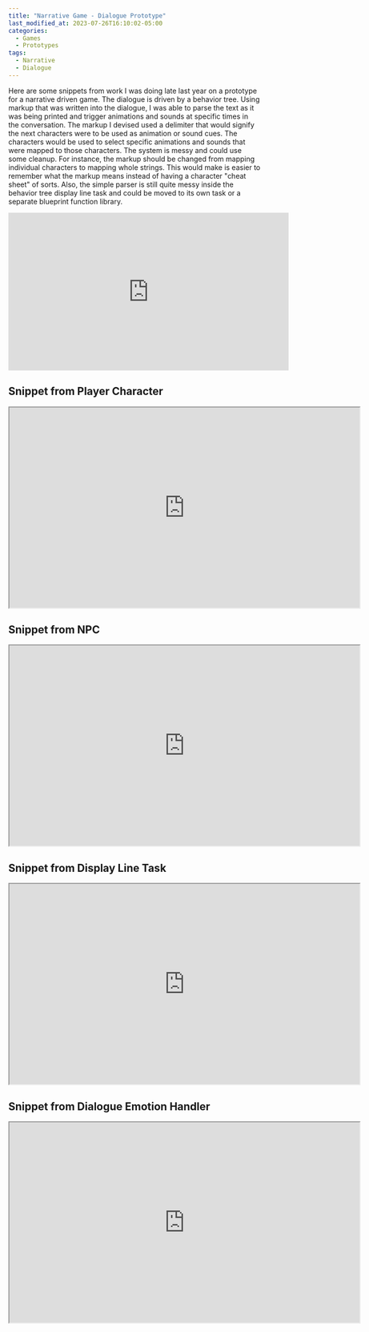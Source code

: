 ```yaml
---
title: "Narrative Game - Dialogue Prototype"
last_modified_at: 2023-07-26T16:10:02-05:00
categories:
  - Games
  - Prototypes
tags:
  - Narrative
  - Dialogue
---
```


Here are some snippets from work I was doing late last year on a prototype for a narrative driven game. The dialogue is driven by a behavior tree. Using markup
that was written into the dialogue, I was able to parse the text as it was being printed and trigger animations and sounds at specific times in the conversation. The markup 
I devised used a delimiter that would signify the next characters were to be used as animation or sound cues. The characters would be used to select specific animations
and sounds that were mapped to those characters. The system is messy and could use some cleanup. For instance, the markup should be changed from mapping individual characters to mapping
whole strings. This would make is easier to remember what the markup means instead of having a character "cheat sheet" of sorts. Also, the simple parser is still quite messy inside the behavior tree display line
task and could be moved to its own task or a separate blueprint function library.
<iframe width="560" height="315" src="https://www.youtube.com/embed/Bg-4q3sLqZk" title="YouTube video player" frameborder="0" allow="accelerometer; autoplay; clipboard-write; encrypted-media; gyroscope; picture-in-picture; web-share" allowfullscreen></iframe>
<br>
<h2>
Snippet from Player Character
</h2>
<iframe src="https://blueprintue.com/render/7vtn8w34/" scrolling="no" allowfullscreen width="700" height="400"></iframe>
<br>
<h2>
Snippet from NPC
</h2>
<iframe src="https://blueprintue.com/render/ekv3zpdk/" scrolling="no" allowfullscreen width="700" height="400"></iframe>
<br>
<h2>
Snippet from Display Line Task
</h2>
<iframe src="https://blueprintue.com/render/exfnfvmv/" scrolling="no" allowfullscreen width="700" height="400"></iframe>
<br>
<h2>
Snippet from Dialogue Emotion Handler
</h2>
<iframe src="https://blueprintue.com/render/ihc00z_y/" scrolling="no" allowfullscreen width="700" height="400"></iframe>

